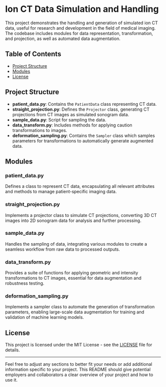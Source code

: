 # Ion CT Data Simulation and Handling

This project demonstrates the handling and generation of simulated ion CT data, useful for research and development in the field of medical imaging. The codebase includes modules for data representation, transformation, and projection, as well as automated data augmentation.

## Table of Contents
- [Project Structure](#project-structure)
- [Modules](#modules)
- [License](#license)


## Project Structure

- **patient_data.py**: Contains the `PatientData` class representing CT data.
- **straight_projection.py**: Defines the `Projector` class, generating CT projections from CT images as simulated sonogram data.
- **sample_data.py**: Script for sampling the data.
- **data_transform.py**: Includes methods for applying caution transformations to images.
- **deformation_sampling.py**: Contains the `Sampler` class which samples parameters for transformations to automatically generate augmented data.

## Modules

### patient_data.py

Defines a class to represent CT data, encapsulating all relevant attributes and methods to manage patient-specific imaging data.

### straight_projection.py

Implements a projector class to simulate CT projections, converting 3D CT images into 2D sonogram data for analysis and further processing.

### sample_data.py

Handles the sampling of data, integrating various modules to create a seamless workflow from raw data to processed outputs.

### data_transform.py

Provides a suite of functions for applying geometric and intensity transformations to CT images, essential for data augmentation and robustness testing.

### deformation_sampling.py

Implements a sampler class to automate the generation of transformation parameters, enabling large-scale data augmentation for training and validation of machine learning models.

## License

This project is licensed under the MIT License - see the [LICENSE](LICENSE) file for details.

---

Feel free to adjust any sections to better fit your needs or add additional information specific to your project. This README should give potential employers and collaborators a clear overview of your project and how to use it.
